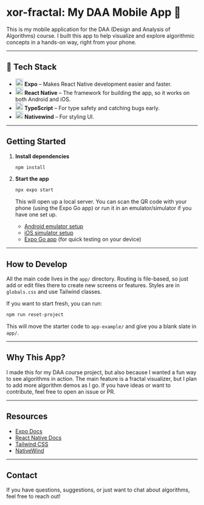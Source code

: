 # xor-fractal: My DAA Mobile App 📱

This is my mobile application for the DAA (Design and Analysis of Algorithms) course. I built this app to help visualize and explore algorithmic concepts in a hands-on way, right from your phone.

---

## 🚀 Tech Stack

- <img src="https://img.icons8.com/color/48/000000/expo.png" width="20"/> **Expo** – Makes React Native development easier and faster.
- <img src="https://img.icons8.com/color/48/000000/react-native.png" width="20"/> **React Native** – The framework for building the app, so it works on both Android and iOS.
- <img src="https://img.icons8.com/color/48/000000/typescript.png" width="20"/> **TypeScript** – For type safety and catching bugs early.
- <img src="https://img.icons8.com/color/48/000000/tailwindcss.png" width="20"/> **Nativewind** – For styling UI.

---

## Getting Started

1. **Install dependencies**

   ```bash
   npm install
   ```

2. **Start the app**

   ```bash
   npx expo start
   ```

   This will open up a local server. You can scan the QR code with your phone (using the Expo Go app) or run it in an emulator/simulator if you have one set up.

   - [Android emulator setup](https://docs.expo.dev/workflow/android-studio-emulator/)
   - [iOS simulator setup](https://docs.expo.dev/workflow/ios-simulator/)
   - [Expo Go app](https://expo.dev/go) (for quick testing on your device)

---

## How to Develop

All the main code lives in the `app/` directory. Routing is file-based, so just add or edit files there to create new screens or features. Styles are in `globals.css` and use Tailwind classes.

If you want to start fresh, you can run:

```bash
npm run reset-project
```

This will move the starter code to `app-example/` and give you a blank slate in `app/`.

---

## Why This App?

I made this for my DAA course project, but also because I wanted a fun way to see algorithms in action. The main feature is a fractal visualizer, but I plan to add more algorithm demos as I go. If you have ideas or want to contribute, feel free to open an issue or PR.

---

## Resources

- [Expo Docs](https://docs.expo.dev/)
- [React Native Docs](https://reactnative.dev/)
- [Tailwind CSS](https://tailwindcss.com/)
- [NativeWind](https://www.nativewind.dev/)

---

## Contact

If you have questions, suggestions, or just want to chat about algorithms, feel free to reach out!
